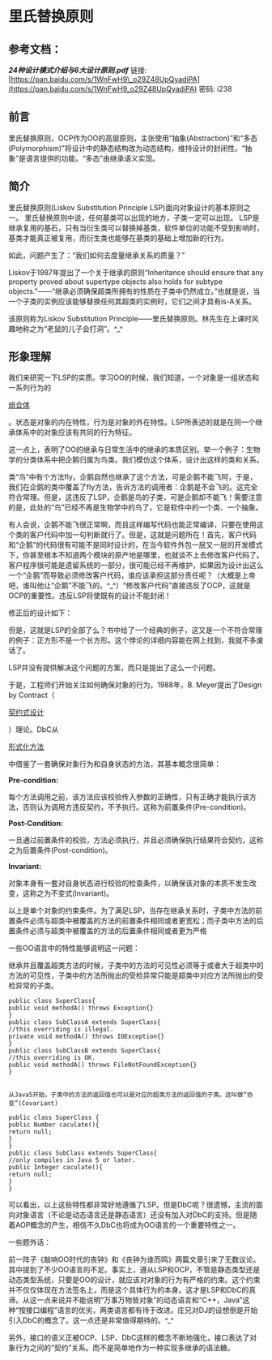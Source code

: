 # 里氏替换原则

## 参考文档：

_**24种设计模式介绍与6大设计原则.pdf**_   链接: [https://pan.baidu.com/s/1WnFwH9\_o29Z48UpQyadiPA](https://pan.baidu.com/s/1WnFwH9_o29Z48UpQyadiPA) 密码: i238

## 前言

里氏替换原则，OCP作为OO的高层原则，主张使用“抽象\(Abstraction\)”和“多态\(Polymorphism\)”将设计中的静态结构改为动态结构，维持设计的封闭性。“抽象”是语言提供的功能。“多态”由继承语义实现。

## 简介

里氏替换原则\(Liskov Substitution Principle LSP\)面向对象设计的基本原则之一。 里氏替换原则中说，任何基类可以出现的地方，子类一定可以出现。 LSP是继承复用的基石，只有当衍生类可以替换掉基类，软件单位的功能不受到影响时，基类才能真正被复用，而衍生类也能够在基类的基础上增加新的行为。

如此，问题产生了：“我们如何去度量继承关系的质量？”

Liskov于1987年提出了一个关于继承的原则“Inheritance should ensure that any property proved about supertype objects also holds for subtype objects.”——“继承必须确保超类所拥有的性质在子类中仍然成立。”也就是说，当一个子类的实例应该能够替换任何其超类的实例时，它们之间才具有is-A关系。

该原则称为Liskov Substitution Principle——里氏替换原则。林先生在上课时风趣地称之为“老鼠的儿子会打洞”。^\_^

## 形象理解

我们来研究一下LSP的实质。学习OO的时候，我们知道，一个对象是一组状态和一系列行为的

[组合体](https://baike.baidu.com/item/组合体)

。状态是对象的内在特性，行为是对象的外在特性。LSP所表述的就是在同一个继承体系中的对象应该有共同的行为特征。

这一点上，表明了OO的继承与日常生活中的继承的本质区别。举一个例子：生物学的分类体系中把企鹅归属为鸟类。我们模仿这个体系，设计出这样的类和关系。

类“鸟”中有个方法fly，企鹅自然也继承了这个方法，可是企鹅不能飞阿，于是，我们在企鹅的类中覆盖了fly方法，告诉方法的调用者：企鹅是不会飞的。这完全符合常理。但是，这违反了LSP，企鹅是鸟的子类，可是企鹅却不能飞！需要注意的是，此处的“鸟”已经不再是生物学中的鸟了，它是软件中的一个类、一个抽象。

有人会说，企鹅不能飞很正常啊，而且这样编写代码也能正常编译，只要在使用这个类的客户代码中加一句判断就行了。但是，这就是问题所在！首先，客户代码和“企鹅”的代码很有可能不是同时设计的，在当今软件外包一层又一层的开发模式下，你甚至根本不知道两个模块的原产地是哪里，也就谈不上去修改客户代码了。客户程序很可能是遗留系统的一部分，很可能已经不再维护，如果因为设计出这么一个“企鹅”而导致必须修改客户代码，谁应该承担这部分责任呢？（大概是上帝吧，谁叫他让“企鹅”不能飞的。^\_^）“修改客户代码”直接违反了OCP，这就是OCP的重要性。违反LSP将使既有的设计不能封闭！

修正后的设计如下：

但是，这就是LSP的全部了么？书中给了一个经典的例子，这又是一个不符合常理的例子：正方形不是一个长方形。这个悖论的详细内容能在网上找到，我就不多废话了。

LSP并没有提供解决这个问题的方案，而只是提出了这么一个问题。

于是，工程师们开始关注如何确保对象的行为。1988年，B. Meyer提出了Design by Contract（

[契约式设计](https://baike.baidu.com/item/契约式设计)

）理论。DbC从

[形式化方法](https://baike.baidu.com/item/形式化方法)

中借鉴了一套确保对象行为和自身状态的方法，其基本概念很简单：

**Pre-condition:**

每个方法调用之前，该方法应该校验传入参数的正确性，只有正确才能执行该方法，否则认为调用方违反契约，不予执行。这称为前置条件\(Pre-condition\)。

**Post-Condition:**

一旦通过前置条件的校验，方法必须执行，并且必须确保执行结果符合契约，这称之为后置条件\(Post-condition\)。

**Invariant:**

对象本身有一套对自身状态进行校验的检查条件，以确保该对象的本质不发生改变，这称之为不变式\(Invariant\)。

以上是单个对象的约束条件。为了满足LSP，当存在继承关系时，子类中方法的前置条件必须与超类中被覆盖的方法的前置条件相同或者更宽松；而子类中方法的后置条件必须与超类中被覆盖的方法的后置条件相同或者更为严格

一些OO语言中的特性能够说明这一问题：

继承并且覆盖超类方法的时候，子类中的方法的可见性必须等于或者大于超类中的方法的可见性，子类中的方法所抛出的受检异常只能是超类中对应方法所抛出的受检异常的子类。

```
public class SuperClass{
public void methodA() throws Exception{}
}
public class SubClassA extends SuperClass{
//this overriding is illegal.
private void methodA() throws IOException{}
}
public class SubClassB extends SuperClass{
//this overriding is OK.
public void methodA() throws FileNotFoundException{}
}


从Java5开始，子类中的方法的返回值也可以是对应的超类方法的返回值的子类。这叫做“协变”(Covariant)

public class SuperClass {
public Number caculate(){
return null;
}
}
public class SubClass extends SuperClass{
//only compiles in Java 5 or later.
public Integer caculate(){
return null;
}
}
```

可以看出，以上这些特性都非常好地遵循了LSP。但是DbC呢？很遗憾，主流的面向对象语言（不论是动态语言还是静态语言）还没有加入对DbC的支持。但是随着AOP概念的产生，相信不久DbC也将成为OO语言的一个重要特性之一。

一些题外话：

前一阵子《敲响OO时代的丧钟》和《丧钟为谁而鸣》两篇文章引来了无数议论。其中提到了不少OO语言的不足。事实上，遵从LSP和OCP，不管是静态类型还是动态类型系统，只要是OO的设计，就应该对对象的行为有严格的约束。这个约束并不仅仅体现在方法签名上，而是这个具体行为的本身。这才是LSP和DbC的真谛。从这一点来说并不能说明“万事万物皆对象”的动态语言和“C++，Java”这种“按接口编程”语言的优劣，两类语言都有待于改进。庄兄对DJ的设想倒是开始引入DbC的概念了。这一点还是非常值得期待的。^\_^

另外，接口的语义正被OCP、LSP、DbC这样的概念不断地强化，接口表达了对象行为之间的“契约”关系。而不是简单地作为一种实现多继承的语法糖。

